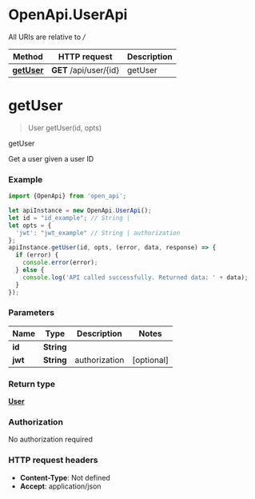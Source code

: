 # OpenApi.UserApi

All URIs are relative to */*

Method | HTTP request | Description
------------- | ------------- | -------------
[**getUser**](UserApi.md#getUser) | **GET** /api/user/{id} | getUser

<a name="getUser"></a>
# **getUser**
> User getUser(id, opts)

getUser

Get a user given a user ID

### Example
```javascript
import {OpenApi} from 'open_api';

let apiInstance = new OpenApi.UserApi();
let id = "id_example"; // String | 
let opts = { 
  'jwt': "jwt_example" // String | authorization
};
apiInstance.getUser(id, opts, (error, data, response) => {
  if (error) {
    console.error(error);
  } else {
    console.log('API called successfully. Returned data: ' + data);
  }
});
```

### Parameters

Name | Type | Description  | Notes
------------- | ------------- | ------------- | -------------
 **id** | **String**|  | 
 **jwt** | **String**| authorization | [optional] 

### Return type

[**User**](User.md)

### Authorization

No authorization required

### HTTP request headers

 - **Content-Type**: Not defined
 - **Accept**: application/json

